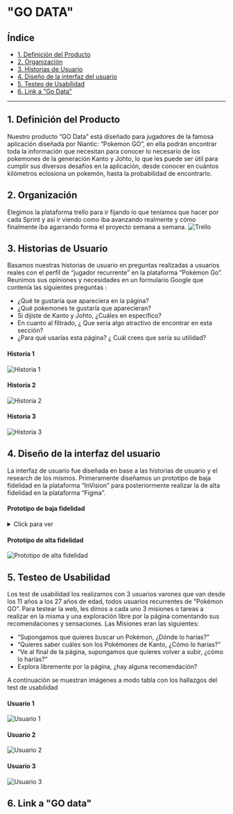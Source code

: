 # "GO DATA"

## Índice

* [1. Definición del Producto](#1-Definición-del-Producto)
* [2. Organización](#2-Organización)
* [3. Historias de Usuario](#3-Historias-de-Usuario)
* [4. Diseño de la interfaz del usuario](#4-Diseño-de-la-interfaz-del-usuario)
* [5. Testeo de Usabilidad](#5-Testeo-de-Usabilidad)
* [6. Link a "Go Data"](#6-Link-a-go-data)


***

## 1. Definición del Producto
Nuestro producto “GO Data” está diseñado para jugadores de la famosa aplicación diseñada por Niantic: “Pokemon GO”, en ella podrán encontrar toda la información que necesitan para conocer lo necesario de los pokemones de la generación Kanto y Johto, lo que les puede ser útil para cumplir sus diversos desafíos en la aplicación, desde conocer en cuántos kilómetros eclosiona un pokemón, hasta la probabilidad de encontrarlo. 


## 2. Organización
Elegimos la plataforma trello para ir fijando lo que teníamos que hacer por cada Sprint y así ir viendo como  iba avanzando realmente y cómo finalmente iba agarrando forma el proyecto semana a semana.
![Trello](src/pictures/Trello.PNG)


## 3. Historias de Usuario
Basamos nuestras historias de usuario en preguntas realizadas a usuarios reales con el perfil de “jugador recurrente” en la plataforma “Pokémon Go”. Reunimos sus opiniones y necesidades en un formulario Google que contenía las siguientes preguntas : 
* ¿Qué te gustaría que apareciera en la página?
* ¿Qué pokemones te gustaría que aparecieran?
* Si dijiste de Kanto y Johto, ¿Cuáles en específico?
* En cuanto al filtrado, ¿ Que sería algo atractivo de encontrar en esta sección?
* ¿Para qué usarías esta página? ¿ Cuál crees que sería su utilidad?

#### Historia 1 
![Historia 1](src/pictures/HISTORIA1.PNG)

#### Historia 2 
![Historia 2](src/pictures/HISTORIA2.PNG)

#### Historia 3 
![Historia 3](src/pictures/HISTORIA3.PNG)


## 4. Diseño de la interfaz del usuario
La interfaz de usuario fue diseñada en base a las historias de usuario y el research de los mismos. Primeramente diseñamos un prototipo de baja fidelidad en la plataforma “InVision” para posteriormente realizar la de alta fidelidad en la plataforma “Figma”.

#### Prototipo de baja fidelidad

<details>
<summary>Click para ver</summary>
<img src="BajaFidelidadPokemon.png">
</details>



#### Prototipo de alta fidelidad
![Prototipo de alta fidelidad](src/pictures/AltaFidelidad.jpg)


## 5. Testeo de Usabilidad
Los test de usabilidad los realizamos con 3 usuarios varones que van desde los 11 años a los 27 años de edad, todos usuarios recurrentes de “Pokémon GO”. Para testear la web, les dimos a cada uno 3 misiones o tareas a realizar en la misma y una exploración libre por la página comentando sus recomendaciones y sensaciones.
Las Misiones eran las siguientes: 
* “Supongamos que quieres buscar un Pokémon, ¿Dónde lo harías?”
* “Quieres saber cuáles son los Pokémones de Kanto, ¿Cómo lo harías?”
* “Ve al final de la página, supongamos que quieres volver a subir, ¿cómo lo harías?” 
* Explora libremente por la página, ¿hay alguna recomendación?

A continuación se muestran imágenes a modo tabla con los hallazgos del test de usabilidad
#### Usuario 1 
![Usuario 1](src/pictures/testU1.PNG)


#### Usuario 2
![Usuario 2](src/pictures/testU2.PNG)


#### Usuario 3
![Usuario 3](src/pictures/testU3.PNG)


## 6. Link a "GO data"
